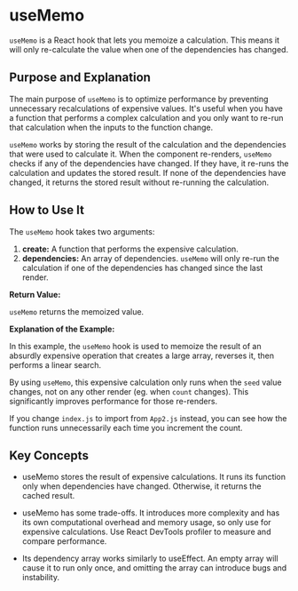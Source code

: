 # useMemo

`useMemo` is a React hook that lets you memoize a calculation. This means it will only re-calculate the value when one of the dependencies has changed.

## Purpose and Explanation

The main purpose of `useMemo` is to optimize performance by preventing unnecessary recalculations of expensive values. It's useful when you have a function that performs a complex calculation and you only want to re-run that calculation when the inputs to the function change.

`useMemo` works by storing the result of the calculation and the dependencies that were used to calculate it. When the component re-renders, `useMemo` checks if any of the dependencies have changed. If they have, it re-runs the calculation and updates the stored result. If none of the dependencies have changed, it returns the stored result without re-running the calculation.

## How to Use It

The `useMemo` hook takes two arguments:

1.  **create:** A function that performs the expensive calculation.
2.  **dependencies:** An array of dependencies. `useMemo` will only re-run the calculation if one of the dependencies has changed since the last render.

**Return Value:**

`useMemo` returns the memoized value.

**Explanation of the Example:**

In this example, the `useMemo` hook is used to memoize the result of an absurdly expensive operation that creates a large array, reverses it, then performs a linear search.

By using `useMemo`, this expensive calculation only runs when the `seed` value changes, not on any other render (eg. when `count` changes). This significantly improves performance for those re-renders.

If you change `index.js` to import from `App2.js` instead, you can see how the function runs unnecessarily each time you increment the count.

## Key Concepts

- useMemo stores the result of expensive calculations. It runs its function only when dependencies have changed. Otherwise, it returns the cached result.

- useMemo has some trade-offs. It introduces more complexity and has its own computational overhead and memory usage, so only use for expensive calculations. Use React DevTools profiler to measure and compare performance.

- Its dependency array works similarly to useEffect. An empty array will cause it to run only once, and omitting the array can introduce bugs and instability. 

